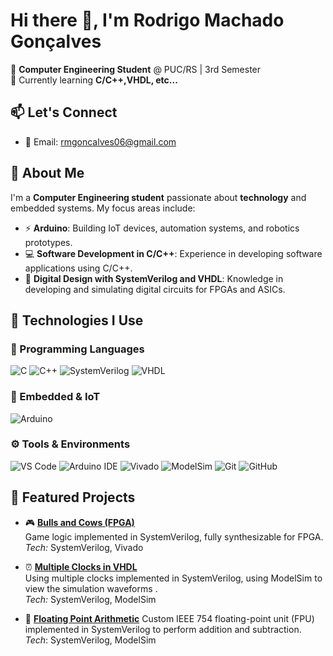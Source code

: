 # Hi there 👋, I'm Rodrigo Machado Gonçalves  

🚀 **Computer Engineering Student** @ PUC/RS | 3rd Semester  
🌱 Currently learning **C/C++,VHDL, etc...**  

## 📫 Let's Connect

- 💌 Email: rmgoncalves06@gmail.com





## 👋 About Me

I'm a **Computer Engineering student** passionate about **technology** and embedded systems. My focus areas include:

- ⚡ **Arduino**: Building IoT devices, automation systems, and robotics prototypes.  
- 💻 **Software Development in C/C++**: Experience in developing software applications using C/C++.
- 🔧 **Digital Design with SystemVerilog and VHDL**: Knowledge in developing and simulating digital circuits for FPGAs and ASICs.

## 🚀 Technologies I Use

### 🧠 Programming Languages  
![C](https://img.shields.io/badge/C-00599C?style=for-the-badge&logo=c&logoColor=white)
![C++](https://img.shields.io/badge/C++-00599C?style=for-the-badge&logo=cplusplus&logoColor=white)
![SystemVerilog](https://img.shields.io/badge/SystemVerilog-FF6F00?style=for-the-badge&logo=verilog&logoColor=white)
![VHDL](https://img.shields.io/badge/VHDL-9146FF?style=for-the-badge&logo=vhdl&logoColor=white)

### 📡 Embedded & IoT  
![Arduino](https://img.shields.io/badge/Arduino-00979D?style=for-the-badge&logo=arduino&logoColor=white)

### ⚙️ Tools & Environments  
![VS Code](https://img.shields.io/badge/VS_Code-007ACC?style=for-the-badge&logo=visualstudiocode&logoColor=white)
![Arduino IDE](https://img.shields.io/badge/Arduino_IDE-00979D?style=for-the-badge&logo=arduino&logoColor=white)
![Vivado](https://img.shields.io/badge/Xilinx_Vivado-F64B00?style=for-the-badge&logo=xilinx&logoColor=white)
![ModelSim](https://img.shields.io/badge/ModelSim-003366?style=for-the-badge&logo=intel&logoColor=white)
![Git](https://img.shields.io/badge/Git-F05032?style=for-the-badge&logo=git&logoColor=white)
![GitHub](https://img.shields.io/badge/GitHub-181717?style=for-the-badge&logo=github&logoColor=white)

## 📂 Featured Projects
- 🎮 [**Bulls and Cows (FPGA)**](https://github.com/gustavgallo/Bulls-Cows-SD)  
  Game logic implemented in SystemVerilog, fully synthesizable for FPGA.  
  _Tech:_ SystemVerilog, Vivado
  
- ⏰ [**Multiple Clocks in VHDL**](https://github.com/gustavgallo/MultipleClock-T3.git)  
   Using multiple clocks implemented in SystemVerilog, using ModelSim to view the simulation waveforms .  
  _Tech:_ SystemVerilog, ModelSim
  
- 🔢 [**Floating Point Arithmetic**](https://github.com/GncRodrigo/Aritimtica_de_Pontos_Flutuantes)
    Custom IEEE 754 floating-point unit (FPU) implemented in SystemVerilog to perform addition and subtraction.
  _Tech_: SystemVerilog, ModelSim


